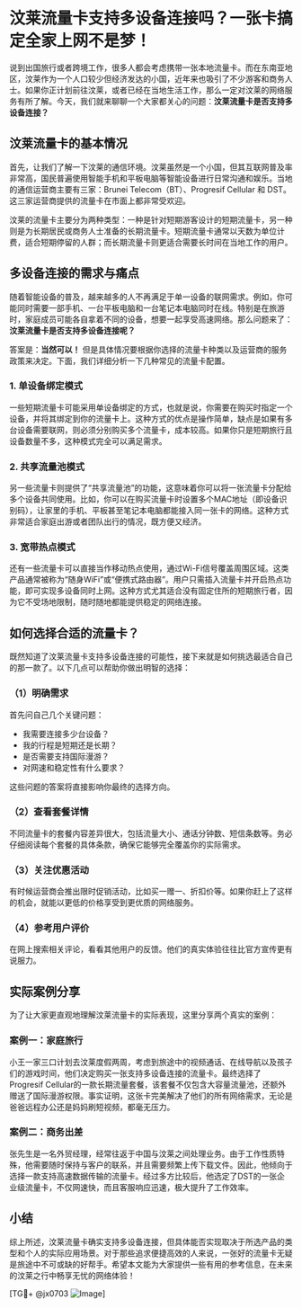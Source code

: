 # 汶莱流量卡支持多设备连接吗？一张卡搞定全家上网不是梦！

说到出国旅行或者跨境工作，很多人都会考虑携带一张本地流量卡。而在东南亚地区，汶莱作为一个人口较少但经济发达的小国，近年来也吸引了不少游客和商务人士。如果你正计划前往汶莱，或者已经在当地生活工作，那么一定对汶莱的网络服务有所了解。今天，我们就来聊聊一个大家都关心的问题：**汶莱流量卡是否支持多设备连接？**

## 汶莱流量卡的基本情况

首先，让我们了解一下汶莱的通信环境。汶莱虽然是一个小国，但其互联网普及率非常高，国民普遍使用智能手机和平板电脑等智能设备进行日常沟通和娱乐。当地的通信运营商主要有三家：Brunei Telecom（BT）、Progresif Cellular 和 DST。这三家运营商提供的流量卡在市面上都非常受欢迎。

汶莱的流量卡主要分为两种类型：一种是针对短期游客设计的短期流量卡，另一种则是为长期居民或商务人士准备的长期流量卡。短期流量卡通常以天数为单位计费，适合短期停留的人群；而长期流量卡则更适合需要长时间在当地工作的用户。

## 多设备连接的需求与痛点

随着智能设备的普及，越来越多的人不再满足于单一设备的联网需求。例如，你可能同时需要一部手机、一台平板电脑和一台笔记本电脑同时在线。特别是在旅游时，家庭成员可能各自拿着不同的设备，想要一起享受高速网络。那么问题来了：**汶莱流量卡是否支持多设备连接呢？**

答案是：**当然可以！** 但是具体情况要根据你选择的流量卡种类以及运营商的服务政策来决定。下面，我们详细分析一下几种常见的流量卡配置。

### 1. 单设备绑定模式
一些短期流量卡可能采用单设备绑定的方式，也就是说，你需要在购买时指定一个设备，并将其绑定到你的流量卡上。这种方式的优点是操作简单，缺点是如果有多台设备需要联网，则必须分别购买多个流量卡，成本较高。如果你只是短期旅行且设备数量不多，这种模式完全可以满足需求。

### 2. 共享流量池模式
另一些流量卡则提供了“共享流量池”的功能，这意味着你可以将一张流量卡分配给多个设备共同使用。比如，你可以在购买流量卡时设置多个MAC地址（即设备识别码），让家里的手机、平板甚至笔记本电脑都能接入同一张卡的网络。这种方式非常适合家庭出游或者团队出行的情况，既方便又经济。

### 3. 宽带热点模式
还有一些流量卡可以直接当作移动热点使用，通过Wi-Fi信号覆盖周围区域。这类产品通常被称为“随身WiFi”或“便携式路由器”。用户只需插入流量卡并开启热点功能，即可实现多设备同时上网。这种方式尤其适合没有固定住所的短期旅行者，因为它不受场地限制，随时随地都能提供稳定的网络连接。

## 如何选择合适的流量卡？

既然知道了汶莱流量卡支持多设备连接的可能性，接下来就是如何挑选最适合自己的那一款了。以下几点可以帮助你做出明智的选择：

### （1）明确需求
首先问自己几个关键问题：
- 我需要连接多少台设备？
- 我的行程是短期还是长期？
- 是否需要支持国际漫游？
- 对网速和稳定性有什么要求？

这些问题的答案将直接影响你最终的选择方向。

### （2）查看套餐详情
不同流量卡的套餐内容差异很大，包括流量大小、通话分钟数、短信条数等。务必仔细阅读每个套餐的具体条款，确保它能够完全覆盖你的实际需求。

### （3）关注优惠活动
有时候运营商会推出限时促销活动，比如买一赠一、折扣价等。如果你赶上了这样的机会，就能以更低的价格享受到更优质的网络服务。

### （4）参考用户评价
在网上搜索相关评论，看看其他用户的反馈。他们的真实体验往往比官方宣传更有说服力。

## 实际案例分享

为了让大家更直观地理解汶莱流量卡的实际表现，这里分享两个真实的案例：

### 案例一：家庭旅行
小王一家三口计划去汶莱度假两周，考虑到旅途中的视频通话、在线导航以及孩子们的游戏时间，他们决定购买一张支持多设备连接的流量卡。最终选择了Progresif Cellular的一款长期流量套餐，该套餐不仅包含大容量流量池，还额外赠送了国际漫游权限。事实证明，这张卡完美解决了他们的所有网络需求，无论是爸爸远程办公还是妈妈刷短视频，都毫无压力。

### 案例二：商务出差
张先生是一名外贸经理，经常往返于中国与汶莱之间处理业务。由于工作性质特殊，他需要随时保持与客户的联系，并且需要频繁上传下载文件。因此，他倾向于选择一款支持高速数据传输的流量卡。经过多方比较后，他选定了DST的一张企业级流量卡，不仅网速快，而且客服响应迅速，极大提升了工作效率。

## 小结

综上所述，汶莱流量卡确实支持多设备连接，但具体能否实现取决于所选产品的类型和个人的实际应用场景。对于那些追求便捷高效的人来说，一张好的流量卡无疑是旅途中不可或缺的好帮手。希望本文能为大家提供一些有用的参考信息，在未来的汶莱之行中畅享无忧的网络体验！

[TG💪+ @jx0703 ![Image](https://github.com/user-attachments/assets/dbca1d08-cadb-493c-b0ec-ad6f7a83f270)]